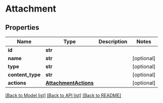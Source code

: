 # Attachment

## Properties
Name | Type | Description | Notes
------------ | ------------- | ------------- | -------------
**id** | **str** |  | 
**name** | **str** |  | [optional] 
**type** | **str** |  | [optional] 
**content_type** | **str** |  | [optional] 
**actions** | [**AttachmentActions**](AttachmentActions.md) |  | [optional] 

[[Back to Model list]](../README.md#documentation-for-models) [[Back to API list]](../README.md#documentation-for-api-endpoints) [[Back to README]](../README.md)


